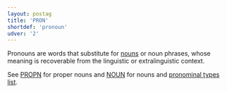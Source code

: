 ```yaml
---
layout: postag
title: 'PRON'
shortdef: 'pronoun'
udver: '2'
---
```


Pronouns are words that substitute for [nouns](NOUN) or noun phrases, whose meaning is recoverable from the linguistic or extralinguistic
context.

See [PROPN]() for proper nouns and [NOUN]() for nouns and [pronominal types list](bm-feats/PronType).



<!-- Interlanguage links updated So kvě 14 19:01:53 CEST 2022 -->

